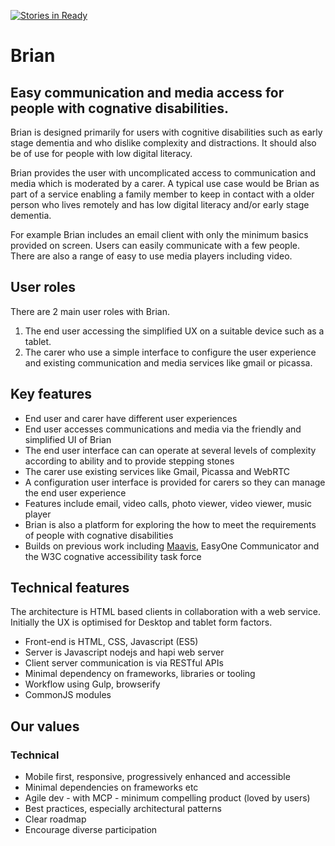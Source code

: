 [![Stories in Ready](https://badge.waffle.io/OpenDirective/brian.png?label=ready&title=Ready)](https://waffle.io/OpenDirective/brian)
# Brian

## Easy communication and media access for people with cognative disabilities.

Brian is designed primarily for users with cognitive disabilities such as early stage dementia and who dislike complexity and distractions. It should also be of use for people with low digital literacy.

Brian provides the user with uncomplicated access to communication and media which is moderated by a carer. A typical use case would be Brian as part of a service enabling a family member to keep in contact with a older person who lives remotely and has low digital literacy and/or early stage dementia. 

For example Brian includes an email client with only the minimum basics provided on screen. Users can easily communicate with a few people. There are also a range of easy to use media players including video.

## User roles
There are 2 main user roles with Brian.

1. The end user accessing the simplified UX on a suitable device such as a tablet.
2. The carer who use a simple interface to configure the user experience and existing communication and media services like gmail or picassa.

## Key features
* End user and carer have different user experiences
* End user accesses communications and media via the friendly and simplified UI of Brian
* The end user interface can can operate at several levels of complexity according to ability and to provide stepping stones
* The carer use existing services like Gmail, Picassa and WebRTC
* A configuration user interface is provided for carers so they can manage the end user experience
* Features include email, video calls, photo viewer, video viewer, music player
* Brian is also a platform for exploring the how to meet the requirements of people with cognative disabilities
* Builds on previous work including [Maavis](http://maavis.fullmeasure.co.uk), EasyOne Communicator and the W3C cognative accessibility task force

## Technical features

The architecture is HTML based clients in collaboration with a web service. Initially the UX is optimised for Desktop and tablet form factors.

* Front-end is HTML, CSS, Javascript (ES5)
* Server is Javascript nodejs and hapi web server
* Client server communication is via RESTful APIs
* Minimal dependency on frameworks, libraries or tooling 
* Workflow using Gulp, browserify
* CommonJS modules

## Our values

### Technical
* Mobile first, responsive, progressively enhanced and accessible
* Minimal dependencies on frameworks etc
* Agile dev - with MCP - minimum compelling product (loved by users)
* Best practices, especially architectural patterns
* Clear roadmap
* Encourage diverse participation
